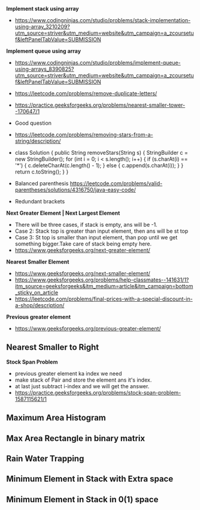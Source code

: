 **Implement stack using array**
- https://www.codingninjas.com/studio/problems/stack-implementation-using-array_3210209?utm_source=striver&utm_medium=website&utm_campaign=a_zcoursetuf&leftPanelTabValue=SUBMISSION

**Implement queue using array**
-  https://www.codingninjas.com/studio/problems/implement-queue-using-arrays_8390825?utm_source=striver&utm_medium=website&utm_campaign=a_zcoursetuf&leftPanelTabValue=SUBMISSION

- https://leetcode.com/problems/remove-duplicate-letters/
- https://practice.geeksforgeeks.org/problems/nearest-smaller-tower--170647/1
- Good question


- https://leetcode.com/problems/removing-stars-from-a-string/description/
- class Solution {
    public String removeStars(String s) {
        StringBuilder c = new StringBuilder();
        for (int i = 0; i < s.length(); i++) {
            if (s.charAt(i) == '*') {
                c.deleteCharAt(c.length() - 1);
            } else {
                c.append(s.charAt(i));
            }
        }
        return c.toString();
    }
}

- Balanced parenthesis
https://leetcode.com/problems/valid-parentheses/solutions/4316750/java-easy-code/

- Redundant brackets

**Next Greater Element | Next Largest Element**
- There will be three cases, if stack is empty, ans will be -1.
- Case 2: Stack top is greater than input element, then ans will be st top
- Case 3: St top is smaller than input element, than pop until we get something bigger.Take care of stack being empty here.
- https://www.geeksforgeeks.org/next-greater-element/
  
**Nearest Smaller Element**
- https://www.geeksforgeeks.org/next-smaller-element/
- https://www.geeksforgeeks.org/problems/help-classmates--141631/1?itm_source=geeksforgeeks&itm_medium=article&itm_campaign=bottom_sticky_on_article
- https://leetcode.com/problems/final-prices-with-a-special-discount-in-a-shop/description/

**Previous greater element**
- https://www.geeksforgeeks.org/previous-greater-element/
  
**Nearest Smaller to Right**
-
**Stock Span Problem**
- previous greater element ka index we need
- make stack of Pair and store the element ans it's index.
- at last just subtract i-index and we will get the answer.
- https://practice.geeksforgeeks.org/problems/stock-span-problem-1587115621/1
  
**Maximum Area Histogram**
-
**Max Area Rectangle in binary matrix**
-
**Rain Water Trapping**
-
**Minimum Element in Stack with Extra space**
-
**Minimum Element in Stack in 0(1) space**
-



